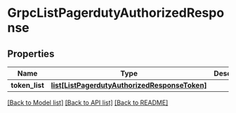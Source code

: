 # GrpcListPagerdutyAuthorizedResponse

## Properties
Name | Type | Description | Notes
------------ | ------------- | ------------- | -------------
**token_list** | [**list[ListPagerdutyAuthorizedResponseToken]**](ListPagerdutyAuthorizedResponseToken.md) |  | [optional] 

[[Back to Model list]](../README.md#documentation-for-models) [[Back to API list]](../README.md#documentation-for-api-endpoints) [[Back to README]](../README.md)


